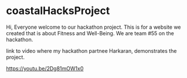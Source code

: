 # coastalHacksProject

Hi, Everyone welcome to our hackathon project. This is for a website we created that is about Fitness and Well-Being. We are team #55 on the hackathon.


link to video where my hackathon partnee Harkaran, demonstrates the project. 

https://youtu.be/2Dg81mOW1x0
